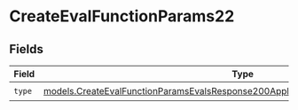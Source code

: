 # CreateEvalFunctionParams22


## Fields

| Field                                                                                                                                                                        | Type                                                                                                                                                                         | Required                                                                                                                                                                     | Description                                                                                                                                                                  |
| ---------------------------------------------------------------------------------------------------------------------------------------------------------------------------- | ---------------------------------------------------------------------------------------------------------------------------------------------------------------------------- | ---------------------------------------------------------------------------------------------------------------------------------------------------------------------------- | ---------------------------------------------------------------------------------------------------------------------------------------------------------------------------- |
| `type`                                                                                                                                                                       | [models.CreateEvalFunctionParamsEvalsResponse200ApplicationJSONResponseBody522Type](../models/createevalfunctionparamsevalsresponse200applicationjsonresponsebody522type.md) | :heavy_check_mark:                                                                                                                                                           | N/A                                                                                                                                                                          |